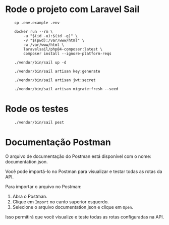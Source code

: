 # Rode o projeto com Laravel Sail

```shell
    cp .env.example .env

    docker run --rm \
        -u "$(id -u):$(id -g)" \
        -v "$(pwd):/var/www/html" \
        -w /var/www/html \
        laravelsail/php84-composer:latest \
        composer install --ignore-platform-reqs

    ./vendor/bin/sail up -d

    ./vendor/bin/sail artisan key:generate

    ./vendor/bin/sail artisan jwt:secret

    ./vendor/bin/sail artisan migrate:fresh --seed
```

# Rode os testes

```shell
    ./vendor/bin/sail pest
```

# Documentação Postman

O arquivo de documentação do Postman está disponível com o nome: documentation.json.

Você pode importá-lo no Postman para visualizar e testar todas as rotas da API.

Para importar o arquivo no Postman:
1. Abra o Postman.
2. Clique em `Import` no canto superior esquerdo.
3. Selecione o arquivo documentation.json e clique em `Open`.

Isso permitirá que você visualize e teste todas as rotas configuradas na API.